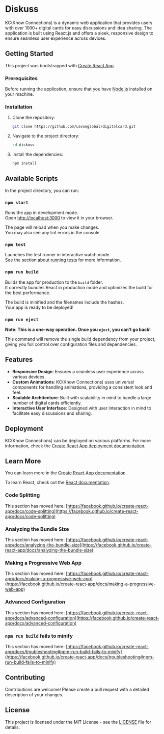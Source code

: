 # Diskuss

KC(Know Connections) is a dynamic web application that provides users with over 1000+ digital cards for easy discussions and idea sharing. The application is built using React.js and offers a sleek, responsive design to ensure seamless user experience across devices.

## Getting Started

This project was bootstrapped with [Create React App](https://github.com/facebook/create-react-app).

### Prerequisites

Before running the application, ensure that you have [Node.js](https://nodejs.org/) installed on your machine.

### Installation

1. Clone the repository:
   ```bash
   git clone https://github.com/Levonglobal/digitalcard.git
   ```
2. Navigate to the project directory:
   ```bash
   cd diskuss
   ```
3. Install the dependencies:
   ```bash
   npm install
   ```

## Available Scripts

In the project directory, you can run:

### `npm start`

Runs the app in development mode.\
Open [http://localhost:3000](http://localhost:3000) to view it in your browser.

The page will reload when you make changes.\
You may also see any lint errors in the console.

### `npm test`

Launches the test runner in interactive watch mode.\
See the section about [running tests](https://facebook.github.io/create-react-app/docs/running-tests) for more information.

### `npm run build`

Builds the app for production to the `build` folder.\
It correctly bundles React in production mode and optimizes the build for the best performance.

The build is minified and the filenames include the hashes.\
Your app is ready to be deployed!

### `npm run eject`

**Note: This is a one-way operation. Once you `eject`, you can't go back!**

This command will remove the single build dependency from your project, giving you full control over configuration files and dependencies.

## Features

- **Responsive Design**: Ensures a seamless user experience across various devices.
- **Custom Animations**: KC(Know Connections) uses universal components for handling animations, providing a consistent look and feel.
- **Scalable Architecture**: Built with scalability in mind to handle a large number of digital cards efficiently.
- **Interactive User Interface**: Designed with user interaction in mind to facilitate easy discussions and sharing.

## Deployment

KC(Know Connections) can be deployed on various platforms. For more information, check the [Create React App deployment documentation](https://facebook.github.io/create-react-app/docs/deployment).

## Learn More

You can learn more in the [Create React App documentation](https://facebook.github.io/create-react-app/docs/getting-started).

To learn React, check out the [React documentation](https://reactjs.org/).

### Code Splitting

This section has moved here: [https://facebook.github.io/create-react-app/docs/code-splitting](https://facebook.github.io/create-react-app/docs/code-splitting)

### Analyzing the Bundle Size

This section has moved here: [https://facebook.github.io/create-react-app/docs/analyzing-the-bundle-size](https://facebook.github.io/create-react-app/docs/analyzing-the-bundle-size)

### Making a Progressive Web App

This section has moved here: [https://facebook.github.io/create-react-app/docs/making-a-progressive-web-app](https://facebook.github.io/create-react-app/docs/making-a-progressive-web-app)

### Advanced Configuration

This section has moved here: [https://facebook.github.io/create-react-app/docs/advanced-configuration](https://facebook.github.io/create-react-app/docs/advanced-configuration)

### `npm run build` fails to minify

This section has moved here: [https://facebook.github.io/create-react-app/docs/troubleshooting#npm-run-build-fails-to-minify](https://facebook.github.io/create-react-app/docs/troubleshooting#npm-run-build-fails-to-minify)

## Contributing

Contributions are welcome! Please create a pull request with a detailed description of your changes.

## License

This project is licensed under the MIT License - see the [LICENSE](LICENSE) file for details.
